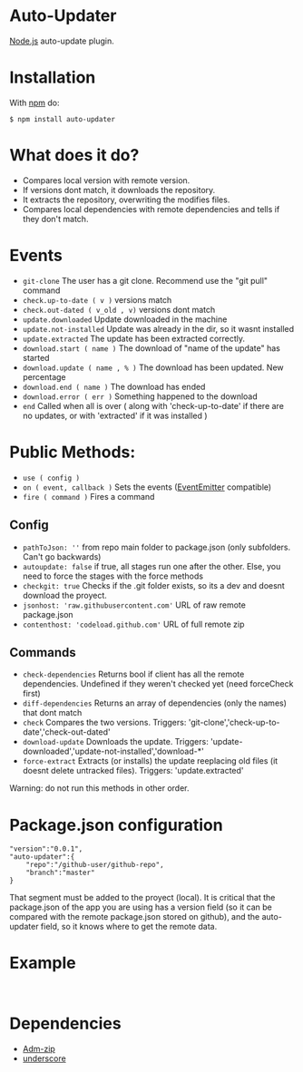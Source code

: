 # Auto-Updater

[Node.js](http://nodejs.org/) auto-update plugin.

# Installation
	
With [npm](http://npmjs.org) do:

    $ npm install auto-updater

# What does it do?

 * Compares local version with remote version.
 * If versions dont match, it downloads the repository.
 * It extracts the repository, overwriting the modifies files.
 * Compares local dependencies with remote dependencies and tells if they don't match.

# Events

 * `git-clone` The user has a git clone. Recommend use the "git pull" command
 * `check.up-to-date ( v )` versions match
 * `check.out-dated ( v_old , v)` versions dont match
 * `update.downloaded` Update downloaded in the machine
 * `update.not-installed` Update was already in the dir, so it wasnt installed
 * `update.extracted` The update has been extracted correctly.
 * `download.start ( name )` The download of "name of the update" has started
 * `download.update ( name , % )` The download has been updated. New percentage
 * `download.end ( name )` The download has ended
 * `download.error ( err )` Something happened to the download
 * `end` Called when all is over ( along with 'check-up-to-date' if there are no updates, or with 'extracted' if it was installed )

# Public Methods:

 * `use ( config )`
 * `on ( event, callback )` Sets the events ([EventEmitter](https://nodejs.org/api/events.html#toc) compatible)
 * `fire ( command )` Fires a command

## Config
  * `pathToJson: ''` from repo main folder to package.json (only subfolders. Can't go backwards)
 * `autoupdate: false` if true, all stages run one after the other. Else, you need to force the stages with the force methods
 * `checkgit: true` Checks if the .git folder exists, so its a dev and doesnt download the proyect.
 * `jsonhost: 'raw.githubusercontent.com'` URL of raw remote package.json
 * `contenthost: 'codeload.github.com'` URL of full remote zip

## Commands
 * `check-dependencies` Returns bool if client has all the remote dependencies. Undefined if they weren't checked yet (need forceCheck first)
 * `diff-dependencies` Returns an array of dependencies (only the names) that dont match
 * `check` Compares the two versions. Triggers: 'git-clone','check-up-to-date','check-out-dated'
 * `download-update` Downloads the update. Triggers: 'update-downloaded','update-not-installed','download-*'
 * `force-extract` Extracts (or installs) the update reeplacing old files (it doesnt delete untracked files). Triggers: 'update.extracted'

Warning: do not run this methods in other order.

# Package.json configuration
	
	"version":"0.0.1",
	"auto-updater":{
		"repo":"/github-user/github-repo",
		"branch":"master"
	}

That segment must be added to the proyect (local). It is critical that the package.json of the app you are using has a version field (so it can be compared with the remote package.json stored on github), and the auto-updater field, so it knows where to get the remote data.

# Example
```javascript
	
```

# Dependencies
 * [Adm-zip](https://github.com/cthackers/adm-zip)
 * [underscore](https://www.npmjs.com/package/underscore)